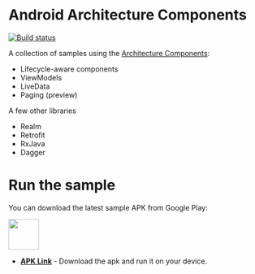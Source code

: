 
Android Architecture Components
===============================
[![Build status](https://build.appcenter.ms/v0.1/apps/6ec1d3b4-632a-42b8-a2b2-8d75524d0cc1/branches/dp-singh-patch-1/badge)](https://appcenter.ms)



A collection of samples using the [Architecture Components](https://developer.android.com/arch):

- Lifecycle-aware components
- ViewModels
- LiveData
- Paging (preview)


A few other libraries

- Realm
- Retrofit
- RxJava
- Dagger




Run the sample
===============================
You can download the latest sample APK from Google Play:

<a target="_blank" href="https://play.google.com/store/apps/details?id=com.dpsingh.githublookup"><img src="https://play.google.com/intl/en_us/badges/images/generic/en-play-badge.png" height="60"></a>


* **[APK Link](https://github.com/dp-singh/github_lookup/blob/master/app/release/app-release.apk)** - Download the apk and run it on your device.
